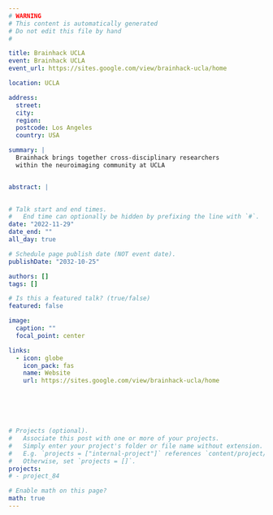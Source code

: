```yaml
---
# WARNING
# This content is automatically generated
# Do not edit this file by hand
#

title: Brainhack UCLA
event: Brainhack UCLA
event_url: https://sites.google.com/view/brainhack-ucla/home

location: UCLA

address:
  street: 
  city: 
  region: 
  postcode: Los Angeles
  country: USA

summary: |
  Brainhack brings together cross-disciplinary researchers
  within the neuroimaging community at UCLA


abstract: |
  

# Talk start and end times.
#   End time can optionally be hidden by prefixing the line with `#`.
date: "2022-11-29"
date_end: ""
all_day: true

# Schedule page publish date (NOT event date).
publishDate: "2032-10-25"

authors: []
tags: []

# Is this a featured talk? (true/false)
featured: false

image:
  caption: ""
  focal_point: center

links:
  - icon: globe
    icon_pack: fas
    name: Website
    url: https://sites.google.com/view/brainhack-ucla/home






# Projects (optional).
#   Associate this post with one or more of your projects.
#   Simply enter your project's folder or file name without extension.
#   E.g. `projects = ["internal-project"]` references `content/project/deep-learning/index.md`.
#   Otherwise, set `projects = []`.
projects:
# - project_84

# Enable math on this page?
math: true
---
```



